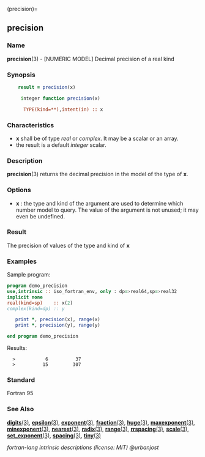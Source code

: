 (precision)=
## precision

### **Name**

**precision**(3) - \[NUMERIC MODEL\] Decimal precision of a real kind

### **Synopsis**

```fortran
    result = precision(x)
```

```fortran
     integer function precision(x)

      TYPE(kind=**),intent(in) :: x
```

### **Characteristics**

- **x** shall be of type _real_ or _complex_. It may be a scalar or an array.
- the result is a default _integer_ scalar.

### **Description**

**precision**(3) returns the decimal precision in the model of the type
of **x**.

### **Options**

- **x**
  : the type and kind of the argument are used to determine which number
  model to query. The value of the argument is not unused; it may even
  be undefined.

### **Result**

The precision of values of the type and kind of **x**

<!--
   Result Value. The result has the value INT ((p - 1) * LOG10 (b)) + k, where b and p are as defined in 16.4
   for the model representing real numbers with the same value for the kind type parameter as X, and where k is 1
   if b is an integral power of 10 and 0 otherwise.
-->

### **Examples**

Sample program:

```fortran
program demo_precision
use,intrinsic :: iso_fortran_env, only : dp=>real64,sp=>real32
implicit none
real(kind=sp)    :: x(2)
complex(kind=dp) :: y

   print *, precision(x), range(x)
   print *, precision(y), range(y)

end program demo_precision
```

Results:

```text
  >           6          37
  >          15         307
```

### **Standard**

Fortran 95

### **See Also**

[**digits**(3)](#digits),
[**epsilon**(3)](#epsilon),
[**exponent**(3)](#exponent),
[**fraction**(3)](#fraction),
[**huge**(3)](#huge),
[**maxexponent**(3)](#maxexponent),
[**minexponent**(3)](#minexponent),
[**nearest**(3)](#nearest),
[**radix**(3)](#radix),
[**range**(3)](#range),
[**rrspacing**(3)](#rrspacing),
[**scale**(3)](#scale),
[**set_exponent**(3)](#set_exponent),
[**spacing**(3)](#spacing),
[**tiny**(3)](#tiny)

_fortran-lang intrinsic descriptions (license: MIT) \@urbanjost_
